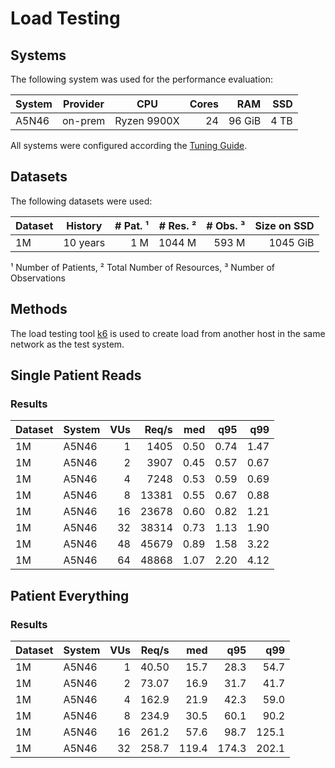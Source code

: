 # Load Testing

## Systems

The following system was used for the performance evaluation:

| System | Provider | CPU         | Cores |     RAM |  SSD |
|--------|----------|-------------|------:|--------:|-----:|
| A5N46  | on-prem  | Ryzen 9900X |    24 |  96 GiB | 4 TB |

All systems were configured according the [Tuning Guide](../tuning-guide.md).

## Datasets

The following datasets were used:

| Dataset | History  | # Pat. ¹ | # Res. ² | # Obs. ³ | Size on SSD |
|---------|----------|---------:|---------:|---------:|------------:|
| 1M      | 10 years |      1 M |   1044 M |    593 M |    1045 GiB |

¹ Number of Patients, ² Total Number of Resources, ³ Number of Observations

## Methods

The load testing tool [k6][1] is used to create load from another host in the same network as the test system.

## Single Patient Reads

### Results

| Dataset | System | VUs | Req/s |  med |  q95 |  q99 |
|---------|--------|----:|------:|-----:|-----:|-----:|
| 1M      | A5N46  |   1 |  1405 | 0.50 | 0.74 | 1.47 |
| 1M      | A5N46  |   2 |  3907 | 0.45 | 0.57 | 0.67 |
| 1M      | A5N46  |   4 |  7248 | 0.53 | 0.59 | 0.69 |
| 1M      | A5N46  |   8 | 13381 | 0.55 | 0.67 | 0.88 |
| 1M      | A5N46  |  16 | 23678 | 0.60 | 0.82 | 1.21 |
| 1M      | A5N46  |  32 | 38314 | 0.73 | 1.13 | 1.90 |
| 1M      | A5N46  |  48 | 45679 | 0.89 | 1.58 | 3.22 |
| 1M      | A5N46  |  64 | 48868 | 1.07 | 2.20 | 4.12 |

## Patient Everything

### Results

| Dataset | System | VUs | Req/s |   med |   q95 |   q99 |
|---------|--------|----:|------:|------:|------:|------:|
| 1M      | A5N46  |   1 | 40.50 |  15.7 |  28.3 |  54.7 |
| 1M      | A5N46  |   2 | 73.07 |  16.9 |  31.7 |  41.7 |
| 1M      | A5N46  |   4 | 162.9 |  21.9 |  42.3 |  59.0 |
| 1M      | A5N46  |   8 | 234.9 |  30.5 |  60.1 |  90.2 |
| 1M      | A5N46  |  16 | 261.2 |  57.6 |  98.7 | 125.1 |
| 1M      | A5N46  |  32 | 258.7 | 119.4 | 174.3 | 202.1 |

[1]: <https://k6.io>
